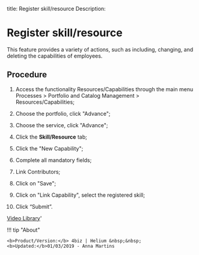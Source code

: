 title: Register skill/resource
Description: 
# Register skill/resource

This feature provides a variety of actions, such as including, changing, and deleting the capabilities of employees.

Procedure
-------------

1.  Access the functionality Resources/Capabilities through the main menu
    Processes \> Portfolio and Catalog Management \> Resources/Capabilities;

2.  Choose the portfolio, click "Advance";

3.  Choose the service, click "Advance";

4.  Click the **Skill/Resource** tab;

5.  Click the "New Capability";

6.  Complete all mandatory fields;

7.  Link Contributors;

8.  Click on "Save";

9.  Click on "Link Capability", select the registered skill;

10. Click “Submit”.


<i class='fa fa-youtube-play  fa-2x' style='color:#97ce17;vertical-align: middle;'> </i> [Video Library](https://www.youtube.com/playlist?list=PLB5qK2uzf2RPsG8HdkE7qEHB39yEI_T8y)'

!!! tip "About"

    <b>Product/Version:</b> 4biz | Helium &nbsp;&nbsp;
    <b>Updated:</b>01/03/2019 - Anna Martins

